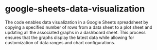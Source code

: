 # google-sheets-data-visualization
The code enables data visualization in a Google Sheets spreadsheet by copying a specified number of rows from a data sheet to a plot sheet and updating all the associated graphs in a dashboard sheet. This process ensures that the graphs display the latest data while allowing for customization of data ranges and chart configurations.
